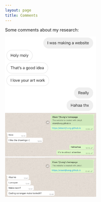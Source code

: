 ```yaml
---
layout: page
title: Comments
---
```


Some comments about my research:

<img src="https://raw.githubusercontent.com/elsentjhung/elsentjhung.github.io/master/_figures/comment1.jpeg" alt="drawing" width="300"/>

<img src="https://raw.githubusercontent.com/elsentjhung/elsentjhung.github.io/master/_figures/comment2.png" alt="drawing" width="300"/>

<img src="https://raw.githubusercontent.com/elsentjhung/elsentjhung.github.io/master/_figures/comment3.png" alt="drawing" width="300"/>
